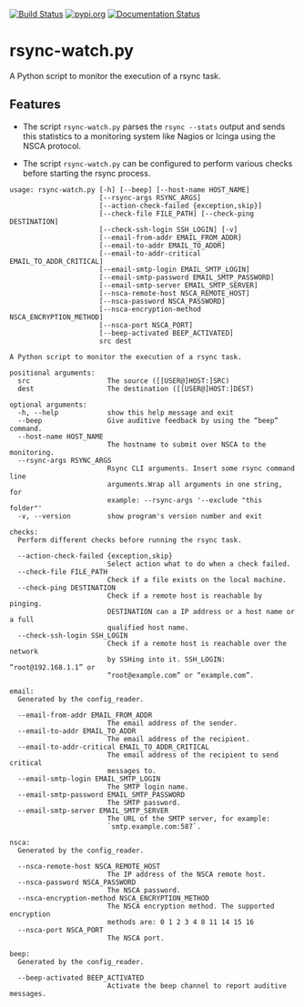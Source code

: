 [![Build Status](https://travis-ci.org/Josef-Friedrich/rsync-watch.svg?branch=master)](https://travis-ci.org/Josef-Friedrich/rsync-watch)
[![pypi.org](http://img.shields.io/pypi/v/rsync_watch.svg)](https://pypi.python.org/pypi/rsync_watch)
[![Documentation Status](https://readthedocs.org/projects/rsync-watch/badge/?version=latest)](https://rsync-watch.readthedocs.io/en/latest/?badge=latest)

# rsync-watch.py

A Python script to monitor the execution of a rsync task.

## Features

* The script `rsync-watch.py` parses the `rsync --stats` output and
  sends this statistics to a monitoring system like Nagios or Icinga
  using the NSCA protocol.

* The script `rsync-watch.py` can be configured to perform various
  checks before starting the rsync process.

```
usage: rsync-watch.py [-h] [--beep] [--host-name HOST_NAME]
                      [--rsync-args RSYNC_ARGS]
                      [--action-check-failed {exception,skip}]
                      [--check-file FILE_PATH] [--check-ping DESTINATION]
                      [--check-ssh-login SSH_LOGIN] [-v]
                      [--email-from-addr EMAIL_FROM_ADDR]
                      [--email-to-addr EMAIL_TO_ADDR]
                      [--email-to-addr-critical EMAIL_TO_ADDR_CRITICAL]
                      [--email-smtp-login EMAIL_SMTP_LOGIN]
                      [--email-smtp-password EMAIL_SMTP_PASSWORD]
                      [--email-smtp-server EMAIL_SMTP_SERVER]
                      [--nsca-remote-host NSCA_REMOTE_HOST]
                      [--nsca-password NSCA_PASSWORD]
                      [--nsca-encryption-method NSCA_ENCRYPTION_METHOD]
                      [--nsca-port NSCA_PORT]
                      [--beep-activated BEEP_ACTIVATED]
                      src dest

A Python script to monitor the execution of a rsync task.

positional arguments:
  src                   The source ([[USER@]HOST:]SRC)
  dest                  The destination ([[USER@]HOST:]DEST)

optional arguments:
  -h, --help            show this help message and exit
  --beep                Give auditive feedback by using the “beep” command.
  --host-name HOST_NAME
                        The hostname to submit over NSCA to the monitoring.
  --rsync-args RSYNC_ARGS
                        Rsync CLI arguments. Insert some rsync command line
                        arguments.Wrap all arguments in one string, for
                        example: --rsync-args '--exclude "this folder"'
  -v, --version         show program's version number and exit

checks:
  Perform different checks before running the rsync task.

  --action-check-failed {exception,skip}
                        Select action what to do when a check failed.
  --check-file FILE_PATH
                        Check if a file exists on the local machine.
  --check-ping DESTINATION
                        Check if a remote host is reachable by pinging.
                        DESTINATION can a IP address or a host name or a full
                        qualified host name.
  --check-ssh-login SSH_LOGIN
                        Check if a remote host is reachable over the network
                        by SSHing into it. SSH_LOGIN: “root@192.168.1.1” or
                        “root@example.com” or “example.com”.

email:
  Generated by the config_reader.

  --email-from-addr EMAIL_FROM_ADDR
                        The email address of the sender.
  --email-to-addr EMAIL_TO_ADDR
                        The email address of the recipient.
  --email-to-addr-critical EMAIL_TO_ADDR_CRITICAL
                        The email address of the recipient to send critical
                        messages to.
  --email-smtp-login EMAIL_SMTP_LOGIN
                        The SMTP login name.
  --email-smtp-password EMAIL_SMTP_PASSWORD
                        The SMTP password.
  --email-smtp-server EMAIL_SMTP_SERVER
                        The URL of the SMTP server, for example:
                        `smtp.example.com:587`.

nsca:
  Generated by the config_reader.

  --nsca-remote-host NSCA_REMOTE_HOST
                        The IP address of the NSCA remote host.
  --nsca-password NSCA_PASSWORD
                        The NSCA password.
  --nsca-encryption-method NSCA_ENCRYPTION_METHOD
                        The NSCA encryption method. The supported encryption
                        methods are: 0 1 2 3 4 8 11 14 15 16
  --nsca-port NSCA_PORT
                        The NSCA port.

beep:
  Generated by the config_reader.

  --beep-activated BEEP_ACTIVATED
                        Activate the beep channel to report auditive messages.

```
